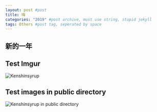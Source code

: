 ```yaml
---
layout: post #post
title: 嗨
categories: "2019" #post archive, must use string, stupid jekyll
tags: Others #post tag, seperated by space
---
```


## 新的一年

## Test Imgur

![Kenshinsyrup](https://i.imgur.com/jGPRwle.jpg)

## Test images in public directory

![Kenshinsyrup in public directory](/public/img/post/2019/嗨/kenshinsyrup.jpg)
